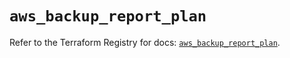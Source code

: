 # `aws_backup_report_plan`

Refer to the Terraform Registry for docs: [`aws_backup_report_plan`](https://registry.terraform.io/providers/hashicorp/aws/5.48.0/docs/resources/backup_report_plan).
